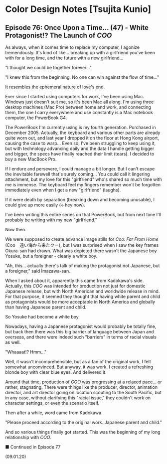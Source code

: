 # Color Design Notes [Tsujita Kunio]

## Episode 76: Once Upon a Time... (47) - White Protagonist!? The Launch of *COO*

As always, when it comes time to replace my computer, I agonize tremendously. It's kind of like... breaking up with a girlfriend you've been with for a long time, and the future with a new girlfriend...

"I thought we could be together forever..."

"I knew this from the beginning. No one can win against the flow of time..."

It resembles the ephemeral nature of love's end.

Ever since I started using computers for work, I've been using Mac. Windows just doesn't suit me, so it's been Mac all along. I'm using three desktop machines (Mac Pro) between home and work, and connecting them, the one I carry everywhere and use constantly is a Mac notebook computer, the PowerBook G4.

The PowerBook I'm currently using is my fourth generation. Purchased in December 2005. Actually, the keyboard and various other parts are already quite worn out, and last year I dropped it on the floor at Hong Kong airport, causing the case to warp... Even so, I've been struggling to keep using it, but with technology advancing daily and the data I handle getting bigger and bigger, the specs have finally reached their limit (tears). I decided to buy a new MacBook Pro.

If I endure and persevere, I could manage a bit longer. But I can't escape the inevitable farewell that's surely coming... You could call it lingering attachment, but my love for this "girlfriend" who's shared so much time with me is immense. The keyboard feel my fingers remember won't be forgotten immediately even when I get a new "girlfriend" (laughs).

If it were death by separation (breaking down and becoming unusable), I could give up more easily (←hey now).

I've been writing this entire series on that PowerBook, but from next time I'll probably be writing with my new "girlfriend."

Now then.

We were supposed to create advance image stills for *Coo: Far From Home* (Coo　遠い海から来たクー), but I was surprised when I saw the key frames Okura-san had drawn. What was depicted there wasn't the Japanese boy Yosuke, but a foreigner - clearly a white boy.

"Ah, this... actually there's talk of making the protagonist not Japanese, but a foreigner," said Imazawa-san.

When I asked about it, apparently this came from Kadokawa's side. Actually, this *COO* was intended for production not just for domestic Japanese release, but with North American and worldwide release in mind. For that purpose, it seemed they thought that having white parent and child as protagonists would be more acceptable in North America and globally than having Japanese parent and child.

So Yosuke had become a white boy.

Nowadays, having a Japanese protagonist would probably be totally fine, but back then there was this big barrier of language between Japan and overseas, and there were indeed such "barriers" in terms of racial visuals as well.

"Whaaaat!? Hmm..."

Well, it wasn't incomprehensible, but as a fan of the original work, I felt somewhat unconvinced. But anyway, it was work. I created a refreshing blonde boy with clear blue eyes. And delivered it.

Around that time, production of *COO* was progressing at a relaxed pace... or rather, stagnating. There were things like the producer, director, animation director, and art director going on location scouting to the South Pacific, but in any case, without clarifying this "racial issue," they couldn't work on character settings, or even the scenario itself.

Then after a while, word came from Kadokawa.

"Please proceed according to the original work. Japanese parent and child."

And so various things finally got started. This was the beginning of my long relationship with *COO*.

■ Continued in Episode 77

(09.01.20)